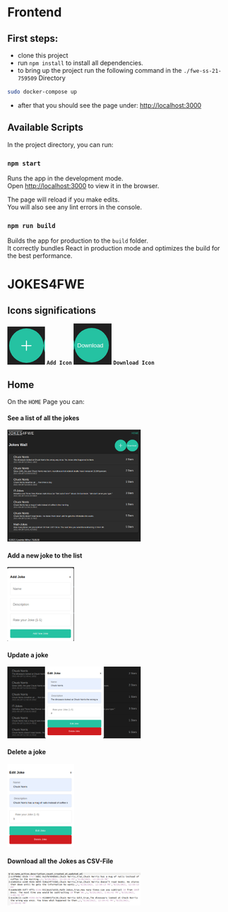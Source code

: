 # Frontend

## First steps: 
- clone this project
- run `npm install` to install all dependencies.
- to bring up the project run the following command in the `./fwe-ss-21-759509` Directory
```bash 
sudo docker-compose up 
```
- after that you should see the page under: [http://localhost:3000](http://localhost:3000) 
## Available Scripts
In the project directory, you can run:

### `npm start`

Runs the app in the development mode.<br />
Open [http://localhost:3000](http://localhost:3000) to view it in the browser.

The page will reload if you make edits.<br />
You will also see any lint errors in the console.

### `npm run build`
Builds the app for production to the `build` folder.<br />
It correctly bundles React in production mode and optimizes the build for the best performance.

# JOKES4FWE

## Icons significations
![add](Docs/addIcon.png) <strong>`Add Icon`</strong>
![download](Docs/downloadIcon.png) <strong>`Download Icon`</strong>


## Home
On the `HOME` Page you can:
#### See a list of all the jokes
<img src=Docs/home.png width="60%">

#### Add a new joke to the list
<img src=Docs/addJoke.png width="30%">

#### Update a joke
<img src=Docs/editJoke.png width="60%">

#### Delete a joke
<img src=Docs/delete.png width="30%">

#### Download all the Jokes as CSV-File
<img src=Docs/download.png width="60%">
